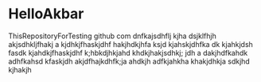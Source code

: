 # HelloAkbar
ThisRepositoryForTesting github com
dnfkajsdhflj kjha dsjklfhjh  akjsdhkljfhakj a kjdhkjfhaskjdhf hakjhdkjhfa ksjd kjahskjdhfka dk kjahkjdsh fasdk kjahdkjfhaskjdhf k;hbkdjhkjahd khdkjhakjsdhkj; jdh a dakjhdfkahdk adhfkahsd kfaskjdh akjdfhajkdhfk;ja ahdkjh adfkjahkha khakjdhkja sdkjhd kjhakjh 
